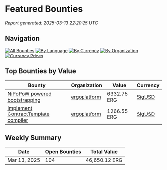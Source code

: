 # Featured Bounties

*Report generated: 2025-03-13 22:20:25 UTC*

## Navigation

[![All Bounties](https://img.shields.io/badge/All_Bounties-104-blue)](all.md) [![By Language](https://img.shields.io/badge/By_Language-6-green)](all.md#bounties-by-programming-language) [![By Currency](https://img.shields.io/badge/By_Currency-7-yellow)](all.md#bounties-by-currency) [![By Organization](https://img.shields.io/badge/By_Organization-5-orange)](all.md#bounties-by-organization) [![Currency Prices](https://img.shields.io/badge/Currency_Prices-5-purple)](currency_prices.md)

## Top Bounties by Value

| Bounty | Organization | Value | Currency |
|--------|--------------|-------|----------|
| [NiPoPoW powered bootstrapping ](https://github.com/ergoplatform/ergo/issues/1365) | [ergoplatform](by_org/ergoplatform.md) | 6332.75 ERG | [SigUSD](by_currency/sigusd.md) |
| [Implement ContractTemplate compiler](https://github.com/ergoplatform/sigmastate-interpreter/issues/852) | [ergoplatform](by_org/ergoplatform.md) | 1266.55 ERG | [SigUSD](by_currency/sigusd.md) |

## Weekly Summary

| Date | Open Bounties | Total Value |
|------|--------------|-------------|
| Mar 13, 2025 | 104 | 46,650.12 ERG |

